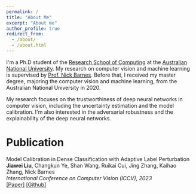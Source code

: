 ```yaml
---
permalink: /
title: "About Me"
excerpt: "About me"
author_profile: true
redirect_from: 
  - /about/
  - /about.html
---
```


I'm a Ph.D student of the <a target="_blank" href="https://comp.anu.edu.au">Research School of Computing</a> at the <a target="_blank" href="https://en.wikipedia.org/wiki/Australian_National_University">Australian National University</a>. My research on computer vision and machine learning is supervised by <a target="_blank" href="http://users.cecs.anu.edu.au/~nmb/">Prof. Nick Barnes</a>. Before that, I received my master degree, majoring the computer vision and machine learning, from the Australian National University in 2020.

My research focuses on the trustworthiness of deep neural networks in computer vision, including the uncertainty estimation and the model calibration. I'm also interested in the adversarial robustness and the explainability of the deep neural networks.

Publication
=====
Model Calibration in Dense Classification with Adaptive Label Perturbation<br>
**Jiawei Liu**, Changkun Ye, Shan Wang, Ruikai Cui, Jing Zhang, Kaihao Zhang, Nick Barnes<br>
<em>International Conference on Computer Vision (ICCV), 2023</em><br>
<a target="_blank" href="https://openaccess.thecvf.com/content/ICCV2023/papers/Liu_Model_Calibration_in_Dense_Classification_with_Adaptive_Label_Perturbation_ICCV_2023_paper.pdf">[Paper]</a> <a target="_blank" href="https://github.com/Carlisle-Liu/ASLP">[Github]</a>